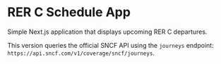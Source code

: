 # RER C Schedule App

Simple Next.js application that displays upcoming RER C departures.

This version queries the official SNCF API using the `journeys` endpoint:
`https://api.sncf.com/v1/coverage/sncf/journeys`.
